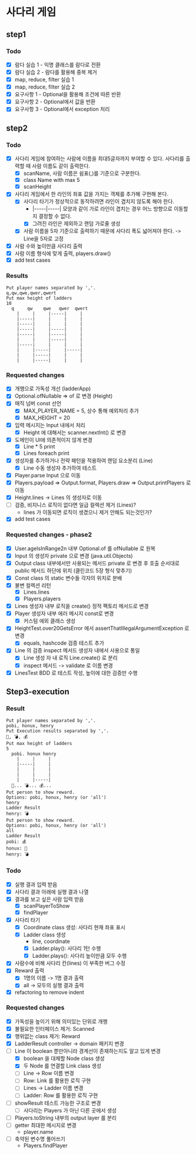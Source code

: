 # 사다리 게임

## step1

### Todo

- [x] 람다 실습 1 - 익명 클래스를 람다로 전환
- [x] 람다 실습 2 - 람다를 활용해 중복 제거
- [x] map, reduce, filter 실습 1
- [x] map, reduce, filter 실습 2
- [x] 요구사항 1 - Optional을 활용해 조건에 따른 반환
- [x] 요구사항 2 - Optional에서 값을 반환
- [x] 요구사항 3 - Optional에서 exception 처리

## step2

### Todo

- [x] 사다리 게임에 참여하는 사람에 이름을 최대5글자까지 부여할 수 있다. 사다리를 출력할 때 사람 이름도 같이 출력한다.
    - [x] scanName, 사람 이름은 쉼표(,)를 기준으로 구분한다.
    - [x] class Name with max 5
    - [x] scanHeight
- [x] 사다리 게임에서 한 라인의 좌표 값을 가지는 객체를 추가해 구현해 본다.
    - [x] 사다리 타기가 정상적으로 동작하려면 라인이 겹치지 않도록 해야 한다.
        - |-----|-----| 모양과 같이 가로 라인이 겹치는 경우 어느 방향으로 이동할지 결정할 수 없다.
        - [x] 그려진 라인은 제외하고 랜덤 가로줄 생성
    - [x] 사람 이름을 5자 기준으로 출력하기 때문에 사다리 폭도 넓어져야 한다. -> Line을 5자로 고정
- [x] 사람 수와 높이만큼 사다리 출력
- [x] 사람 이름 형식에 맞게 출력, players.draw()
- [x] add test cases

### Results

```
Put player names separated by ','.
q,qw,qwe,qwer,qwert
Put max height of ladders
10
  q     qw    qwe   qwer  qwert 
    |     |     |-----|     |
    |-----|     |     |     |
    |-----|     |     |     |
    |-----|     |-----|     |
    |-----|     |-----|     |
    |     |     |-----|     |
    |-----|     |     |     |
    |     |-----|     |-----|
    |     |-----|     |     |
    |     |-----|     |     |
```

### Requested changes

- [x] 개행으로 가독성 개선 (ladderApp)
- [x] Optional.ofNullable => of 로 변경 (Height)
- [x] 매직 넘버 const 선언
    - [x] MAX_PLAYER_NAME = 5, 상수 통해 예외처리 추가
    - [x] MAX_HEIGHT = 20
- [x] 입력 메시지는 Input 내에서 처리
    - [x] Height 에 대해서는 scanner.nextInt() 로 변경
- [x] 도메인이 UI에 의존적이지 않게 변경
    - [x] Line * 5 print
    - [x] Lines foreach print
- [x] 생성자를 추가하거나 전략 패턴을 적용하여 랜덤 요소분리 (Line)
    - [x] Line 수동 생성자 추가하여 테스트
- [x] Player.parse Input 으로 이동
- [x] Players.payload => Output.format, Players.draw => Output.printPlayers 로 이동
- [x] Height.lines -> Lines 의 생성자로 이동
- [ ] 검증, 비지니스 로직이 없다면 일급 컬렉션 제거 (Lines)?
    - lines 가 이동되면 로직이 생겼으니 제거 안해도 되는것인가?
- [x] add test cases

### Requested changes - phase2

- [x] User.ageIsInRange2n 내부 Optional.of 를 ofNullable 로 원복
- [x] Input 의 생성자 private 으로 변경 (java.util.Objects)
- [x] Output class 내부에서만 사용되는 메서드 private 로 변경 후 호출 순서대로 public 메서드 하단에 위치 (클린코드 5장 형식 맞추기)
- [x] Const class 의 static 변수들 각자의 위치로 분배
- [x] 불변 컬렉션 리턴
    - [x] Lines.lines
    - [x] Players.players
- [x] Lines 생성자 내부 로직을 create() 정적 팩토리 메서드로 변경
- [x] Player 생성자 내부 에러 메시지 const로 변경
    - [x] 커스텀 에외 클래스 생성
- [x] HeightTest.over20GetsError 에서 assertThatIllegalArgumentException 로 변경
    - [x] equals, hashcode 검증 테스트 추가
- [x] Line 의 검증 inspect 메서드 생성자 내에서 사용으로 통일
    - [x] Line 생성 자 내 로직 Line.create() 로 분리
    - [x] inspect 메서드 -> validate 로 이름 변경
- [x] LinesTest BDD 로 테스트 작성, 높이에 대한 검증만 수행

## Step3-execution

### Result

```
Put player names separated by ','.
pobi, honux, henry
Put Execution results separated by ','.
💎, 💣, 💰
Put max height of ladders
5
  pobi. honux henry 
    |     |     |     
    |-----|     |     
    |     |     |     
    |     |     |     
    |     |-----|     
  💎... 💣... 💰... 
Put person to show reward.
Options: pobi, honux, henry (or 'all')
henry
Ladder Result
henry: 💣
Put person to show reward.
Options: pobi, honux, henry (or 'all')
all
Ladder Result
pobi: 💰
honux: 💎
henry: 💣
```

### Todo

- [x] 실행 결과 입력 받음
- [x] 사다리 결과 아래에 실행 결과 나열
- [x] 결과를 보고 싶은 사람 입력 받음
    - [x] scanPlayerToShow
    - [x] findPlayer
- [x] 사다리 타기
    - [x] Coordinate class 생성: 사다리 현재 좌표 표시
    - [x] Ladder class 생성
        - line, coordinate
        - [x] Ladder.play(): 사다리 1턴 수행
        - [x] Ladder.plays(): 사다리 높이만큼 모두 수행
- [x] 사람수에 비해 사다리 칸(lines) 이 부족한 버그 수정
- [x] Reward 출력
    - [x] 1명의 이름 -> 1명 결과 출력
    - [x] all -> 모두의 실행 결과 출력
- [x] refactoring to remove indent

### Requested changes
- [x] 가독성을 높이기 위해 의미있는 단위로 개행
- [x] 불필요한 인터페이스 제거: Scanned
- [x] 행위없는 class 제거: Reward
- [x] LadderResult controller -> domain 패키지 변경
- [ ] Line 이 boolean 뿐만아니라 경계선이 존재하는지도 알고 있게 변경
  - [x] boolean 을 대체할 Node class 생성
  - [x] 두 Node 를 연결할 Link class 생성
  - [ ] Line -> Row 이름 변경
  - [ ] Row: Link 를 활용한 로직 구현
  - [ ] Lines -> Ladder 이름 변경
  - [ ] Ladder: Row 를 활용한 로직 구현
- [ ] showResult 테스트 가능한 구조로 변경
  - [ ] 사다리는 Players 가 아닌 다른 곳에서 생성
- [ ] Players.toString 내부의 output layer 를 분리
- [ ] getter 최대한 메시지로 변경
  - player.name
- [ ] 축약된 변수명 풀어쓰기
  - Players.findPlayer
